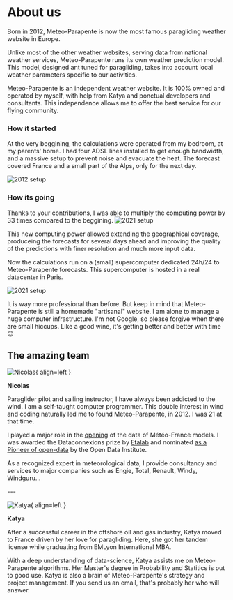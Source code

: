 # About us

Born in 2012, Meteo-Parapente is now the most famous paragliding weather website in Europe.

Unlike most of the other weather websites, serving data from national weather services, Meteo-Parapente runs its own weather prediction model. This model, designed ant tuned for paragliding, takes into account local weather parameters specific to our activities.

Meteo-Parapente is an independent weather website.
It is 100% owned and operated by myself, with help from Katya and ponctual developers and consultants. This independence allows me to offer the best service for our flying community.

### How it started

At the very beggining, the calculations were operated from my bedroom, at my parents' home.
I had four ADSL lines installed to get enough bandwidth, and a massive setup to prevent noise and evacuate the heat. The forecast covered France and a small part of the Alps, only for the next day.

![2012 setup](/img/calculator-2012.jpg)

### How its going

Thanks to your contributions, I was able to multiply the computing power by 33 times compared to the beggining.
![2021 setup](/img/computing-power-evolution.png)

This new computing power allowed extending the geographical coverage, produceing the forecasts for several days ahead and improving the quality of the predictions with finer resolution and much more input data.

Now the calculations run on a (small) supercomputer dedicated 24h/24 to Meteo-Parapente forecasts. This supercomputer is hosted in a real datacenter in Paris.

![2021 setup](/img/calculator-2021.jpg)

It is way more professional than before. But keep in mind that Meteo-Parapente is still a homemade "artisanal" website. I am alone to manage a huge computer infrastructure. I'm not Google, so please forgive when there are small hiccups. Like a good wine,  it's getting better and better with time 😉

## The amazing team

![Nicolas](/img/nicolas.jpg){ align=left }

**Nicolas**

Paraglider pilot and sailing instructor, I have always been addicted to the wind. I am a self-taught computer programmer. This double interest in wind and coding naturally led me to found Meteo-Parapente, in 2012. I was 21 at that time.

I played a major role in the [opening](https://blog.bacpluszero.com/2014/06/comment-jai-failli-faire-doubler-le.html) of the data of Météo-France models. I was awarded the Dataconnexions prize by [Etalab](https://www.etalab.gouv.fr/qui-sommes-nous) and nominated [as a Pioneer of open-data](https://web.archive.org/web/20141107181214/http://summit.theodi.org/awards/) by the Open Data Institute.

As a recognized expert in meteorological data, I provide consultancy and services to major companies such as Engie, Total, Renault, Windy, Windguru...

<div style="clear: both"></div>
---

![Katya](/img/katya.jpg){ align=left }

**Katya**

After a successful career in the offshore oil and gas industry, Katya moved to France driven by her love for paragliding. Here, she got her tandem license while graduating from EMLyon International MBA.

With a deep understanding of data-science, Katya assists me on Meteo-Parapente algorithms. Her Master's degree in Probability and Statitics is put to good use. Katya is also a brain of Meteo-Parapente's strategy and project management. If you send us an email, that's probably her who will answer.

<div style="clear: both"></div>